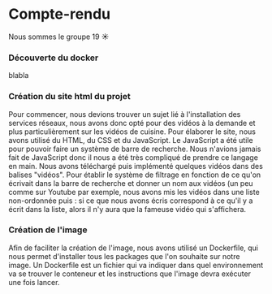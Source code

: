 
# Compte-rendu

Nous sommes le groupe 19 ☀️

### Découverte du docker

blabla


### Création du site html du projet

Pour commencer, nous devions trouver un sujet lié à l'installation des services réseaux, nous avons donc opté pour des vidéos à la demande et plus particulièrement sur les vidéos de cuisine.
Pour élaborer le site, nous avons utilisé du HTML, du CSS et du JavaScript. Le JavaScript a été utile pour pouvoir faire un système de barre de recherche. Nous n'avions jamais fait de JavaScript donc il nous a été très compliqué de prendre ce langage en main. Nous avons téléchargé puis implémenté quelques vidéos dans des balises "vidéos". Pour établir le système de filtrage en fonction de ce qu'on écrivait dans la barre de recherche et donner un nom aux vidéos (un peu comme sur Youtube par exemple, nous avons mis les vidéos dans une liste non-ordonnée puis : si ce que nous avons écris correspond à ce qu'il y a écrit dans la liste, alors il n'y aura que la fameuse vidéo qui s'affichera.

### Création de l'image 

Afin de faciliter la création de l'image, nous avons utilisé un Dockerfile, qui nous permet d'installer tous les packages que l'on souhaite sur notre image.
Un Dockerfile est un fichier qui va indiquer dans quel environnement va se trouver le conteneur et les instructions que l'image devra exécuter une fois lancer.


